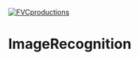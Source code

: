 <a href="http://fvcproductions.com"><img src="https://cdn-reichelt.de/bilder/web/xxl_ws/EB00/DELOCK_90279_01,png" title="FVCproductions" alt="FVCproductions"></a>

# ImageRecognition


